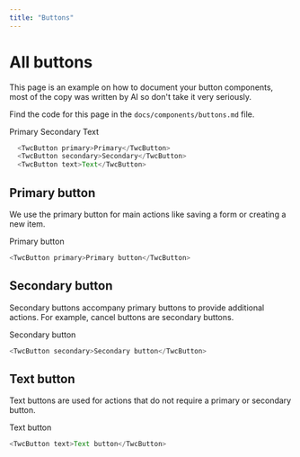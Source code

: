 ```yaml
---
title: "Buttons"
---
```

<script setup lang="ts">
import TwcButton from "@/components/TwcButton.vue";
</script>

# All buttons

This page is an example on how to document your button components, most of the copy was written by AI so don't take it very seriously.

Find the code for this page in the `docs/components/buttons.md` file.

<div class="component-preview">
    <TwcButton primary>Primary</TwcButton>
    <TwcButton secondary>Secondary</TwcButton>
    <TwcButton text>Text</TwcButton>
</div>

```js
  <TwcButton primary>Primary</TwcButton>
  <TwcButton secondary>Secondary</TwcButton>
  <TwcButton text>Text</TwcButton>
```

## Primary button

We use the primary button for main actions like saving a form or creating a new item.

<div class="component-preview">
    <TwcButton primary>Primary button</TwcButton>
</div>

```js
<TwcButton primary>Primary button</TwcButton>
```

## Secondary button

Secondary buttons accompany primary buttons to provide additional actions.
For example, cancel buttons are secondary buttons.

<div class="component-preview">
    <TwcButton secondary>Secondary button</TwcButton>
</div>

```js
<TwcButton secondary>Secondary button</TwcButton>
```

## Text button

Text buttons are used for actions that do not require a primary or secondary button.

<div class="component-preview">
    <TwcButton text>Text button</TwcButton>
</div>

```js
<TwcButton text>Text button</TwcButton>
```

